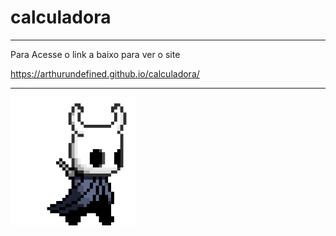 # calculadora

---
 Para Acesse o link a baixo para ver o site
 
https://arthurundefined.github.io/calculadora/

---
 
 <img src = "https://raw.githubusercontent.com/TanZng/TanZng/master/assets/hollor_knight3.gif" width = "200" />
 
